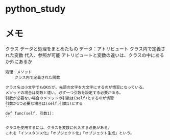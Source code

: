 # python_study

# メモ
クラス
    データと処理をまとめたもの
    データ：アトリビュート
        クラス内で定義された変数
        代入、参照が可能
        アトリビュートと変数の違いは、クラスの中にあるか外にあるか

    処理：メソッド
        クラス内で定義された関数

    クラス名は小文字でもOKだが、先頭の文字を大文字にするのが慣習になっている。
    メソッドの場合は関数と違い、必ず一つ引数を設定する必要がある。
    引数が必要ない場合のメソッドの引数は(self)とするのが慣習
    引数が1つ必要な場合は(self,引数1)とする
    ```
    def func(self, 引数1):
    ```

    クラスを使用するには、クラスを変数に代入する必要がある。
    これを「インスタンス化」「オブジェクト化」「オブジェクト生成」という。